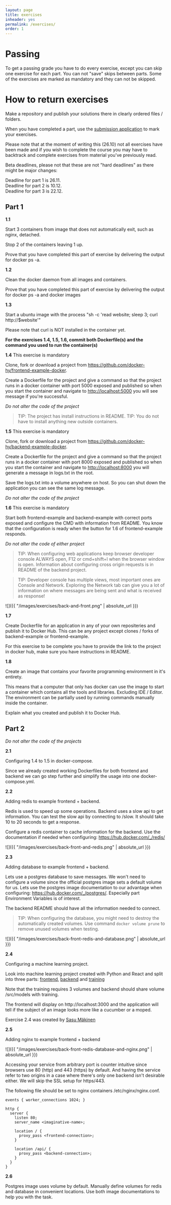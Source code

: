```yaml
---
layout: page
title: exercises
inheader: yes
permalink: /exercises/
order: 1
---
```


# Passing

To get a passing grade you have to do every exercise, except you can skip one exercise for each part. You can not "save" skips between parts. Some of the exercises are marked as mandatory and they can not be skipped. 

# How to return exercises

Make a repository and publish your solutions there in clearly ordered files / folders.

When you have completed a part, use the [submission application](https://studies.cs.helsinki.fi/courses/#/docker-beta) to mark your exercises.

Please note that at the moment of writing this (26.10) not all exercises have been made and if you wish to complete the course you may have to backtrack and complete exercises from material you've previously read.

Beta deadlines, please not that these are not "hard deadlines" as there might be major changes:

Deadline for part 1 is 26.11.  
Deadline for part 2 is 10.12.  
Deadline for part 3 is 22.12.  

## Part 1

**1.1**

Start 3 containers from image that does not automatically exit, such as nginx, detached.

Stop 2 of the containers leaving 1 up.

Prove that you have completed this part of exercise by delivering the output for docker ps -a.

**1.2**

Clean the docker daemon from all images and containers.

Prove that you have completed this part of exercise by delivering the output for docker ps -a and docker images

**1.3**

Start a ubuntu image with the process "sh -c 'read website; sleep 3; curl http://$website'"

Please note that curl is NOT installed in the container yet.

**For the exercises 1.4, 1.5, 1.6, commit both Dockerfile(s) and the command you used to run the container(s)**

**1.4** This exercise is mandatory

Clone, fork or download a project from <https://github.com/docker-hy/frontend-example-docker>. 

Create a Dockerfile for the project and give a command so that the project runs in a docker container with port 5000 exposed and published so when you start the container and navigate to <http://localhost:5000> you will see message if you're successful.

*Do not alter the code of the project*

> TIP: The project has install instructions in README.
> TIP: You do not have to install anything new outside containers.

**1.5** This exercise is mandatory

Clone, fork or download a project from <https://github.com/docker-hy/backend-example-docker>. 

Create a Dockerfile for the project and give a command so that the project runs in a docker container with port 8000 exposed and published so when you start the container and navigate to <http://localhost:8000> you will generate a message in logs.txt in the root.

Save the logs.txt into a volume anywhere on host. So you can shut down the application you can see the same log message.

*Do not alter the code of the project*

**1.6** This exercise is mandatory 

Start both frontend-example and backend-example with correct ports exposed and configure the CMD with information from README.
You know that the configuration is ready when the button for 1.6 of frontend-example responds.

*Do not alter the code of either project*

> TIP: When configuring web applications keep browser developer console ALWAYS open, F12 or cmd+shift+I when the browser window is open. Information about configuring cross origin requests is in README of the backend project. 

> TIP: Developer console has multiple views, most important ones are Console and Network. Exploring the Network tab can give you a lot of information on where messages are being sent and what is received as response!

![]({{ "/images/exercises/back-and-front.png" | absolute_url }})

**1.7**

Create Dockerfile for an application in any of your own repositeries and publish it to Docker Hub. This can be any project except clones / forks of backend-example or frontend-example.

For this exercise to be complete you have to provide the link to the project in docker hub, make sure you have instructions in README.

**1.8**

Create an image that contains your favorite programming environment in it's entirety.

This means that a computer that only has docker can use the image to start a container which contains all the tools and libraries. Excluding IDE / Editor. The environment can be partially used by running commands manually inside the container.

Explain what you created and publish it to Docker Hub.


## Part 2

*Do not alter the code of the projects*

**2.1**

Configuring 1.4 to 1.5 in docker-compose.

Since we already created working Dockerfiles for both frontend and backend we can go step further and simplify the usage into one docker-compose.yml.

**2.2**

Adding redis to example frontend + backend. 

Redis is used to speed up some operations. Backend uses a slow api to get information. You can test the slow api by connecting to /slow. It should take 10 to 20 seconds to get a response.

Configure a redis container to cache information for the backend. Use the documentation if needed when configuring: <https://hub.docker.com/_/redis/>

![]({{ "/images/exercises/back-front-and-redis.png" | absolute_url }})

**2.3**

Adding database to example frontend + backend.

Lets use a postgres database to save messages. We won't need to configure a volume since the official postgres image sets a default volume for us. Lets use the postgres image documentation to our advantage when configuring: <https://hub.docker.com/_/postgres/>. Especially part Environment Variables is of interest.

The backend README should have all the information needed to connect.

> TIP: When configuring the database, you might need to destroy the automatically created volumes. Use command `docker volume prune` to remove unused volumes when testing.

![]({{ "/images/exercises/back-front-redis-and-database.png" | absolute_url }})


**2.4**

Configuring a machine learning project.

Look into machine learning project created with Python and React and split into three parts: [frontend](https://github.com/docker-hy/ml-kurkkumopo-frontend), [backend](https://github.com/docker-hy/ml-kurkkumopo-backend) and [training](https://github.com/docker-hy/ml-kurkkumopo-training) 

Note that the training requires 3 volumes and backend should share volume /src/models with training. 

The frontend will display on http://localhost:3000 and the application will tell if the subject of an image looks more like a cucumber or a moped.

Exercise 2.4 was created by [Sasu Mäkinen](https://github.com/sasumaki)

**2.5**

Adding nginx to example frontend + backend

![]({{ "/images/exercises/back-front-redis-database-and-nginx.png" | absolute_url }})


Accessing your service from arbitrary port is counter intuitive since browsers use 80 (http) and 443 (https) by default. And having the service refer to two origins in a case where there's only one backend isn't desirable either. We will skip the SSL setup for https/443. 

The following file should be set to nginx containers /etc/nginx/nginx.conf.

```
events { worker_connections 1024; }

http {
  server {
    listen 80;
    server_name <imaginative-name>;

    location / {
      proxy_pass <frontend-connection>;
    }

    location /api/ {
      proxy_pass <backend-connection>;
    }
  }
}
```

**2.6**

Postgres image uses volume by default. Manually define volumes for redis and database in convenient locations. Use both image documentations to help you with the task.
